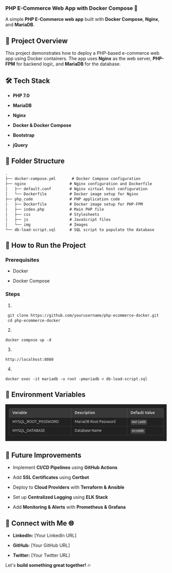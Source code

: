 ### **PHP E-Commerce Web App with Docker Compose 🚀**

A simple **PHP E-Commerce web app** built with **Docker Compose**, **Nginx**, and **MariaDB**.

📌 Project Overview
-------------------

This project demonstrates how to deploy a PHP-based e-commerce web app using Docker containers. The app uses **Nginx** as the web server, **PHP-FPM** for backend logic, and **MariaDB** for the database.

🛠️ Tech Stack
--------------

*   **PHP 7.0**
    
*   **MariaDB**
    
*   **Nginx**
    
*   **Docker & Docker Compose**
    
*   **Bootstrap**
    
*   **jQuery**
    

📂 Folder Structure
-------------------

```
.
├── docker-compose.yml       # Docker Compose configuration
├── nginx                   # Nginx configuration and Dockerfile
│   ├── default.conf        # Nginx virtual host configuration
│   └── Dockerfile          # Docker image setup for Nginx
├── php_code                # PHP application code
│   ├── Dockerfile          # Docker image setup for PHP-FPM
│   ├── index.php           # Main PHP file
│   ├── css                 # Stylesheets
│   ├── js                  # JavaScript files
│   └── img                 # Images
└── db-load-script.sql      # SQL script to populate the database
```

🚀 How to Run the Project
-------------------------

### **Prerequisites**

*   Docker
    
*   Docker Compose
    

### **Steps**

1.  
```
 git clone https://github.com/yourusername/php-ecommerce-docker.git
 cd php-ecommerce-docker
```
2. 
```
docker compose up -d
```  
3.  
```
http://localhost:8080
```    
4.  
```
docker exec -it mariadb -u root -pmariadb < db-load-script.sql
```    

🔐 Environment Variables
------------------------
![default db password](<default-db-password.png>)


🎯 Future Improvements
----------------------

*   Implement **CI/CD Pipelines** using **GitHub Actions**
    
*   Add **SSL Certificates** using **Certbot**
    
*   Deploy to **Cloud Providers** with **Terraform & Ansible**
    
*   Set up **Centralized Logging** using **ELK Stack**
    
*   Add **Monitoring & Alerts** with **Prometheus & Grafana**
    

📌 Connect with Me 🌐
---------------------

*   **LinkedIn:** \[Your LinkedIn URL\]
    
*   **GitHub:** \[Your GitHub URL\]
    
*   **Twitter:** \[Your Twitter URL\]
    

Let's **build something great together!** 🔥
